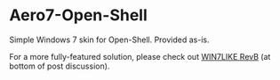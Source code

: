 # Aero7-Open-Shell
Simple Windows 7 skin for Open-Shell. Provided as-is.


For a more fully-featured solution, please check out [WIN7LIKE RevB](http://www.classicshell.net/forum/viewtopic.php?t=5824) (at bottom of post discussion).
